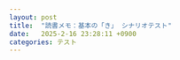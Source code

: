 ```yaml
---
layout: post
title:  "読書メモ：基本の「き」 シナリオテスト"
date:   2025-2-16 23:28:11 +0900
categories: テスト
---
```

